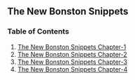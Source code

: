 ## The New Bonston Snippets

### Table of Contents

1. [The New Bonston Snippets Chapter-1](the-new-bonston-snippets-chapter-1/)
2. [The New Bonston Snippets Chapter-2](the-new-bonston-snippets-chapter-2/)
3. [The New Bonston Snippets Chapter-3](the-new-bonston-snippets-chapter-3/)
4. [The New Bonston Snippets Chapter-4](the-new-bonston-snippets-chapter-4/)
